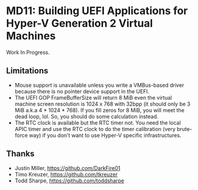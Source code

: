 ﻿# MD11: Building UEFI Applications for Hyper-V Generation 2 Virtual Machines

Work In Progress.

## Limitations

- Mouse support is unavailable unless you write a VMBus-based driver because
  there is no pointer device support in the UEFI.
- The UEFI GOP FrameBufferSize will return 8 MiB even the virtual machine screen
  resolution is 1024 x 768 with 32bpp (it should only be 3 MiB a.k.a 4 * 1024 *
  768). If you fill zeros for 8 MiB, you will meet the dead loop, lol. So, you
  should do some calculation instead.
- The RTC clock is available but the RTC timer not. You need the local APIC
  timer and use the RTC clock to do the timer calibration (very brute-force way)
  if you don't want to use Hyper-V specific infrastructures.

## Thanks

- Justin Miller, https://github.com/DarkFire01
- Timo Kreuzer, https://github.com/tkreuzer
- Todd Sharpe, https://github.com/toddsharpe
